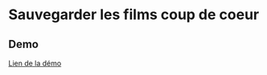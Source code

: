 # Sauvegarder les films coup de coeur

## Demo

[Lien de la démo](https://anhvaccari.com/react_movies/)
